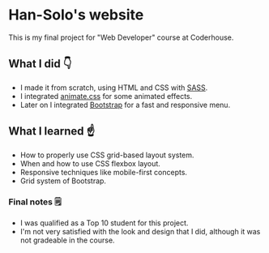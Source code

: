 # Han-Solo's website

This is my final project for "Web Developer" course at Coderhouse.

## What I did 👇
- I made it from scratch, using HTML and CSS with [SASS](https://sass-lang.com/).
- I integrated [animate.css](https://animate.style/) for some animated effects.
- Later on I integrated [Bootstrap](https://getbootstrap.com/) for a fast and responsive menu.

## What I learned ☝
- How to properly use CSS grid-based layout system.
- When and how to use CSS flexbox layout.
- Responsive techniques like mobile-first concepts.
- Grid system of Bootstrap.

### Final notes 🗒
- I was qualified as a Top 10 student for this project.
- I'm not very satisfied with the look and design that I did, although it was not gradeable in the course.
